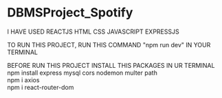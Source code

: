 

# DBMSProject_Spotify
I HAVE USED REACTJS HTML CSS JAVASCRIPT EXPRESSJS

TO RUN THIS PROJECT, RUN THIS COMMAND "npm run dev" IN YOUR TERMINAL  

BEFORE RUN THIS PROJECT INSTALL THIS PACKAGES IN UR TERMINAL
npm install express mysql cors nodemon multer path  
npm i axios  
npm i react-router-dom   
    
